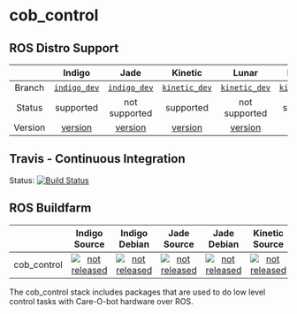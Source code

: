 cob_control
===========

## ROS Distro Support

|         | Indigo | Jade | Kinetic | Lunar | Melodic |
|:-------:|:------:|:----:|:-------:|:-----:|:-------:|
| Branch  | [`indigo_dev`](https://github.com/ipa320/cob_control/tree/indigo_dev) | [`indigo_dev`](https://github.com/ipa320/cob_control/tree/indigo_dev) | [`kinetic_dev`](https://github.com/ipa320/cob_control/tree/kinetic_dev) | [`kinetic_dev`](https://github.com/ipa320/cob_control/tree/kinetic_dev) | [`kinetic_dev`](https://github.com/ipa320/cob_control/tree/kinetic_dev) |
| Status  |  supported | not supported |  supported | not supported | supported |
| Version | [version](http://repositories.ros.org/status_page/ros_indigo_default.html?q=cob_control) | [version](http://repositories.ros.org/status_page/ros_jade_default.html?q=cob_control) | [version](http://repositories.ros.org/status_page/ros_kinetic_default.html?q=cob_control) |[version](http://repositories.ros.org/status_page/ros_lunar_default.html?q=cob_control) |  [version](http://repositories.ros.org/status_page/ros_melodic_default.html?q=cob_control) |

## Travis - Continuous Integration

Status: [![Build Status](https://travis-ci.org/ipa320/cob_control.svg?branch=kinetic_dev)](https://travis-ci.org/ipa320/cob_control)

## ROS Buildfarm

|         | Indigo Source | Indigo Debian | Jade Source | Jade Debian | Kinetic Source | Kinetic Debian | Lunar Source | Lunar Debian | Melodic Source | Melodic Debian |
|:-------:|:-------------:|:-------------:|:-----------:|:-----------:|:--------------:|:--------------:|:--------------:|:--------------:|:--------------:|:--------------:|
| cob_control | [![not released](http://build.ros.org/buildStatus/icon?job=Isrc_uT__cob_control__ubuntu_trusty__source)](http://build.ros.org/view/Isrc_uT/job/Isrc_uT__cob_control__ubuntu_trusty__source/) | [![not released](http://build.ros.org/buildStatus/icon?job=Ibin_uT64__cob_control__ubuntu_trusty_amd64__binary)](http://build.ros.org/view/Ibin_uT64/job/Ibin_uT64__cob_control__ubuntu_trusty_amd64__binary/) | [![not released](http://build.ros.org/buildStatus/icon?job=Jsrc_uT__cob_control__ubuntu_trusty__source)](http://build.ros.org/view/Jsrc_uT/job/Jsrc_uT__cob_control__ubuntu_trusty__source/) | [![not released](http://build.ros.org/buildStatus/icon?job=Jbin_uT64__cob_control__ubuntu_trusty_amd64__binary)](http://build.ros.org/view/Jbin_uT64/job/Jbin_uT64__cob_control__ubuntu_trusty_amd64__binary/) | [![not released](http://build.ros.org/buildStatus/icon?job=Ksrc_uX__cob_control__ubuntu_xenial__source)](http://build.ros.org/view/Ksrc_uX/job/Ksrc_uX__cob_control__ubuntu_xenial__source/) | [![not released](http://build.ros.org/buildStatus/icon?job=Kbin_uX64__cob_control__ubuntu_xenial_amd64__binary)](http://build.ros.org/view/Kbin_uX64/job/Kbin_uX64__cob_control__ubuntu_xenial_amd64__binary/) | [![not released](http://build.ros.org/buildStatus/icon?job=Lsrc_uX__cob_control__ubuntu_xenial__source)](http://build.ros.org/view/Lsrc_uX/job/Lsrc_uX__cob_control__ubuntu_xenial__source/) | [![not released](http://build.ros.org/buildStatus/icon?job=Lbin_uX64__cob_control__ubuntu_xenial_amd64__binary)](http://build.ros.org/view/Lbin_uX64/job/Lbin_uX64__cob_control__ubuntu_xenial_amd64__binary/) || [![not released](http://build.ros.org/buildStatus/icon?job=Ksrc_uX__cob_control__ubuntu_bionic__source)](http://build.ros.org/view/Ksrc_uX/job/Ksrc_uX__cob_control__ubuntu_bionic__source/) | [![not released](http://build.ros.org/buildStatus/icon?job=Kbin_uX64__cob_control__ubuntu_bionic_amd64__binary)](http://build.ros.org/view/Kbin_uX64/job/Kbin_uX64__cob_control__ubuntu_bionic_amd64__binary/) |


The cob_control stack includes packages that are used to do low level control tasks with Care-O-bot hardware over ROS.
